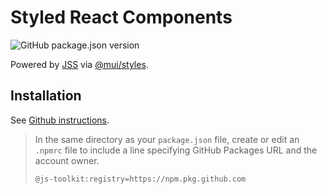# Styled React Components

![GitHub package.json version](https://img.shields.io/github/package-json/v/js-toolkit/styled-components)

Powered by [JSS](https://github.com/cssinjs/jss) via [@mui/styles](https://github.com/mui-org/material-ui/tree/master/packages/mui-styles).

## Installation

See [Github instructions](https://docs.github.com/en/packages/working-with-a-github-packages-registry/working-with-the-npm-registry#installing-a-package).

> In the same directory as your `package.json` file, create or edit an `.npmrc` file to include a line specifying GitHub Packages URL and the account owner.
>
> ```
> @js-toolkit:registry=https://npm.pkg.github.com
> ```
